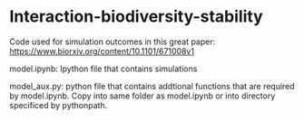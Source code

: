 # Interaction-biodiversity-stability
Code used for simulation outcomes in this great paper: https://www.biorxiv.org/content/10.1101/671008v1

model.ipynb:
Ipython file that contains simulations

model_aux.py: 
python file that contains addtional functions that are required by model.ipynb. Copy into same folder as model.ipynb or into directory specificed by pythonpath. 

